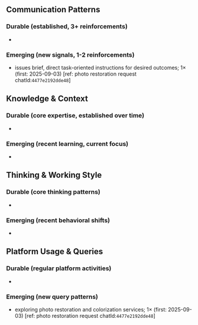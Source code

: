 ## Communication Patterns
### Durable (established, 3+ reinforcements)
- 

### Emerging (new signals, 1-2 reinforcements)
- issues brief, direct task-oriented instructions for desired outcomes; 1× (first: 2025-09-03) [ref: photo restoration request chatId:`4477e2192dde48`]

## Knowledge & Context
### Durable (core expertise, established over time)
- 

### Emerging (recent learning, current focus)
- 

## Thinking & Working Style
### Durable (core thinking patterns)
- 

### Emerging (recent behavioral shifts)
- 

## Platform Usage & Queries
### Durable (regular platform activities)
- 

### Emerging (new query patterns)
- exploring photo restoration and colorization services; 1× (first: 2025-09-03) [ref: photo restoration request chatId:`4477e2192dde48`]